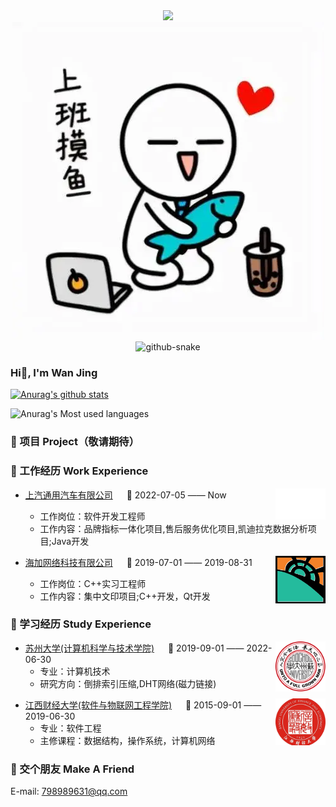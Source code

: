 <!-- 主页参考这位老哥 https://github.com/sun0225SUN/sun0225SUN.git -->

<div align="center">

<!-- 动态打字效果 -->
<div>
    <a href="https://space.bilibili.com/326379142?spm_id_from=333.1007.0.0">
      <img src="https://readme-typing-svg.demolab.com?font=Fira+Code&pause=1000&width=435&lines=console.log(%22Hello%2C%20World%22);教练，我想打篮球😭&center=true&size=27" />
    </a>
  </div>

   <!-- some pictures 一些图片 -->
   <source media="(prefers-color-scheme: dark)" srcset="img\摸鱼.webp" />
    <source media="(prefers-color-scheme: light)" srcset="img\摸鱼.webp" height="225px" />
    <img src="img\摸鱼.webp" />
 

  <!-- Snake Code Contribution Map 贪吃蛇代码贡献图 -->
<picture>
    <source media="(prefers-color-scheme: dark)" srcset="https://cdn.jsdelivr.net/gh/jcsdwj/jcsdwj/profile-snake-contrib/github-contribution-grid-snake-dark.svg" />
    <source media="(prefers-color-scheme: light)" srcset="https://cdn.jsdelivr.net/gh/jcsdwj/jcsdwj/profile-snake-contrib/github-contribution-grid-snake.svg" />
    <img alt="github-snake" src="https://cdn.jsdelivr.net/gh/jcsdwj/jcsdwj/profile-snake-contrib/github-contribution-grid-snake-dark.svg" />
  </picture>
</div>

### Hi🏀, I'm Wan Jing

[![Anurag's github stats](https://github-readme-stats.vercel.app/api?username=jcsdwj&theme=merko)](https://github.com/jcsdwj/github-readme-stats)

![Anurag's Most used languages](https://github-readme-stats.vercel.app/api/top-langs?username=jcsdwj&show_icons=true&count_private=true&theme=gotham)


### 📁 项目 Project（敬请期待）

### 🏢 工作经历 Work Experience
<img align="right" width="80" src="./img/上汽通用.png" />

- [上汽通用汽车有限公司](https://www.saic-gm.com/www/) &emsp; 📌 2022-07-05 —— Now

  - 工作岗位：软件开发工程师
  - 工作内容：品牌指标一体化项目,售后服务优化项目,凯迪拉克数据分析项目;Java开发

<img align="right" width="80" src="./img/海加网络.png" />

- [海加网络科技有限公司](http://www.highguard.com.cn/) &emsp; 📌 2019-07-01 —— 2019-08-31

  - 工作岗位：C++实习工程师
  - 工作内容：集中文印项目;C++开发，Qt开发

### 🏫 学习经历 Study Experience
<img align="right" width="80" src="./img/苏州大学.png" />

- [苏州大学(计算机科学与技术学院)](https://scst.suda.edu.cn/) &emsp; 📌 2019-09-01 —— 2022-06-30
  - 专业：计算机技术
  - 研究方向：倒排索引压缩,DHT网络(磁力链接)

<img align="right" width="80" src="./img/江西财经大学.png" /> 

- [江西财经大学(软件与物联网工程学院)](https://software.jxufe.edu.cn/) &emsp; 📌 2015-09-01 —— 2019-06-30
  - 专业：软件工程
  - 主修课程：数据结构，操作系统，计算机网络


### 🥂 交个朋友 Make A Friend
E-mail: 798989631@qq.com
